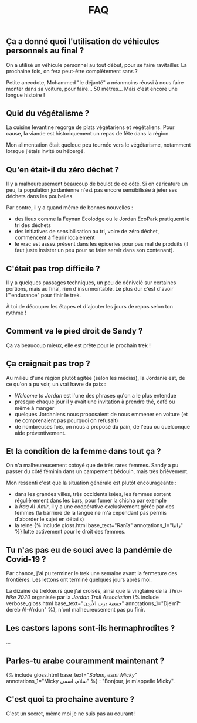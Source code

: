 ﻿---
title: "FAQ"
permalink: /Jordanie/FAQ/
sidebar:
  nav: "jordanie"
---

## Ça a donné quoi l'utilisation de véhicules personnels au final ?

On a utilisé un véhicule personnel au tout début, pour se faire ravitailler. La prochaine fois, on fera peut-être complètement sans ?

Petite anecdote, Mohammed "le déjanté" a néanmoins réussi à nous faire monter dans sa voiture, pour faire... 50 mètres...
Mais c'est encore une longue histoire !

## Quid du végétalisme ?

La cuisine levantine regorge de plats végétariens et végétaliens. Pour cause, la viande est historiquement un repas de fête dans la région.

Mon alimentation était quelque peu tournée vers le végétarisme, notamment lorsque j'étais invité ou hébergé.

## Qu'en était-il du zéro déchet ?

Il y a malheureusement beaucoup de boulot de ce côté.
Si on caricature un peu, la population jordanienne n'est pas encore sensibilisée à jeter ses déchets dans les poubelles.

Par contre, il y a quand même de bonnes nouvelles :
* des lieux comme la Feynan Ecolodge ou le Jordan EcoPark pratiquent le tri des déchets
* des initiatives de sensibilisation au tri, voire de zéro déchet, commencent à fleurir localement
* le vrac est assez présent dans les épiceries pour pas mal de produits (il faut juste insister un peu pour se faire servir dans son contenant).

## C'était pas trop difficile ?

Il y a quelques passages techniques, un peu de dénivelé sur certaines portions, mais au final, rien d'insurmontable.
Le plus dur c'est d'avoir l'"endurance" pour finir le trek.

À toi de découper les étapes et d'ajouter les jours de repos selon ton rythme !

## Comment va le pied droit de Sandy ?

Ça va beaucoup mieux, elle est prête pour le prochain trek !

## Ça craignait pas trop ?

Au milieu d'une région plutôt agitée (selon les médias), la Jordanie est, de ce qu'on a pu voir, un vrai havre de paix :
* *Welcome to Jordan* est l'une des phrases qu'on a le plus entendue
* presque chaque jour il y avait une invitation à prendre thé, café ou même à manger
* quelques Jordaniens nous proposaient de nous emmener en voiture (et ne comprenaient pas pourquoi on refusait)
* de nombreuses fois, on nous a proposé du pain, de l'eau ou quelconque aide préventivement.

## Et la condition de la femme dans tout ça ?

On n'a malheureusement cotoyé que de très rares femmes. Sandy a pu passer du côté féminin dans un campement bédouin, mais très brièvement.

Mon ressenti c'est que la situation générale est plutôt encourageante :
* dans les grandes villes, très occidentalisées, les femmes sortent régulièrement dans les bars, pour fumer la chicha par exemple
* à *Iraq Al-Amir*, il y a une coopérative exclusivement gérée par des femmes (la barrière de la langue ne m'a cependant pas permis d'aborder le sujet en détails)
* la reine {% include gloss.html base_text="Ranīa" annotations_1="رانيا" %} lutte activement pour le droit des femmes.

## Tu n'as pas eu de souci avec la pandémie de Covid-19 ?

Par chance, j'ai pu terminer le trek une semaine avant la fermeture des frontières.
Les lettons ont terminé quelques jours après moi.

La dizaine de trekkeurs que j'ai croisés, ainsi que la vingtaine de la *Thru-hike 2020* organisée par la *Jordan Trail Association*
{% include verbose_gloss.html base_text="جمعية درب الأردن" annotations_1="Djeʿmīʰ dereb Al-Aʿrdun" %},
n'ont malheureusement pas pu finir.

## Les castors lapons sont-ils hermaphrodites ?

...

## Parles-tu arabe couramment maintenant ?

{% include gloss.html base_text="*Salām, esmī Micky*" annotations_1="Micky سلام، اسمي" %} : "Bonjour, je m'appelle Micky".

## C'est quoi ta prochaine aventure ?

C'est un secret, même moi je ne suis pas au courant !

